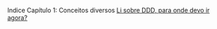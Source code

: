 Indice
Capítulo 1: Conceitos diversos
[Li sobre DDD, para onde devo ir agora?](chapter_01.md#ive-been-reading-about-ddd-where-should-i-go-next)
